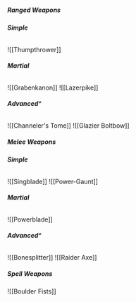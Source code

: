 #####  *Ranged Weapons*
###### **Simple**
![[Thumpthrower]]
###### **Martial**
![[Grabenkanon]]
![[Lazerpike]]
###### **Advanced***
![[Channeler's Tome]]
![[Glazier Boltbow]]
#####  *Melee Weapons*
###### **Simple**
![[Singblade]]
![[Power-Gaunt]]
###### **Martial**
![[Powerblade]]
###### **Advanced***
![[Bonesplitter]]
![[Raider Axe]]
##### *Spell Weapons*
![[Boulder Fists]]
